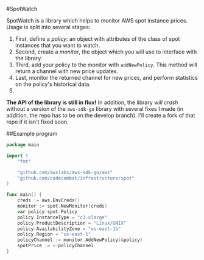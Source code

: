 #SpotWatch

SpotWatch is a library which helps to monitor AWS spot instance prices. Usage is split into several stages:

1. First, define a *policy*: an object with attributes of the class of spot instances that you want to watch.
2. Second, create a *monitor*, the object which you will use to interface with the library.
3. Third, add your policy to the monitor with `addNewPolicy`. This method will return a channel with new price updates. 
4. Last, monitor the returned channel for new prices, and perform statistics on the policy's historical data.
5. 


**The API of the library is still in flux!** In addition, the library *will crash* without a version of the `aws-sdk-go` library with several fixes I made (in addition, the repo has to be on the develop branch). I'll create a fork of that repo if it isn't fixed soon.

##Example program

```go
package main

import (
	"fmt"

	"github.com/awslabs/aws-sdk-go/aws"
	"github.com/codecombat/infrastructure/spot"
)

func main() {
	creds := aws.EnvCreds()
	monitor := spot.NewMonitor(creds)
	var policy spot.Policy
	policy.InstanceType = "c3.xlarge"
	policy.ProductDescription = "Linux/UNIX"
	policy.AvailabilityZone = "us-east-1b"
	policy.Region = "us-east-1"
	policyChannel := monitor.AddNewPolicy(&policy)
	spotPrice := <-policyChannel
}
```
